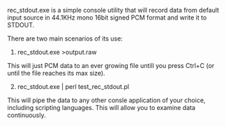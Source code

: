 rec_stdout.exe is a simple console utility that will record data from default input source in 44.1KHz mono 16bit signed PCM format
and write it to STDOUT.

There are two main scenarios of its use:

1) rec_stdout.exe >output.raw

This will just PCM data to an ever growing file untill you press Ctrl+C (or until the file reaches its max size).

2) rec_stdout.exe | perl test_rec_stdout.pl

This will pipe the data to any other consle application of your choice, including scripting languages.
This will allow you to examine data continuously.